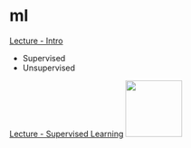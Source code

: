 # ml

[Lecture - Intro](https://www.youtube.com/watch?v=PPLop4L2eGk)
- Supervised
- Unsupervised

[Lecture - Supervised Learning](https://www.youtube.com/watch?v=bQI5uDxrFfA)
<img src="ml/images/house-predictions-1.png" height="100" />
